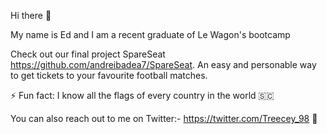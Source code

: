 Hi there 👋

My name is Ed and I am a recent graduate of Le Wagon's bootcamp 

Check out our final project SpareSeat https://github.com/andreibadea7/SpareSeat. An easy and personable way to get tickets to your favourite football matches. 

⚡ Fun fact: I know all the flags of every country in the world 🇸🇨

You can also reach out to me on Twitter:- https://twitter.com/Treecey_98 📱

